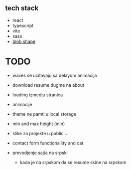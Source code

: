 ## tech stack

- react
- typescript
- vite
- sass
- [blob shape](https://www.npmjs.com/package/blobshape)

# TODO

- waves se ucitavaju sa delayom animacija

- download resume dugme na about

- loading izmedju stranica

- animacije

- theme ne pamti u local storage

- min and max height (min)

- slike za projekte u public ...

- contact form functionallity and cat

- prevodjenje sajta na srpski
  - kada je na srpskom da se resume skine na srpskom
